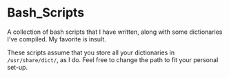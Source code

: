 # Bash_Scripts
A collection of bash scripts that I have written, along with some dictionaries I've compiled. My favorite is insult.

These scripts assume that you store all your dictionaries in `/usr/share/dict/`, as I do. Feel free to change the path to fit your personal set-up. 
